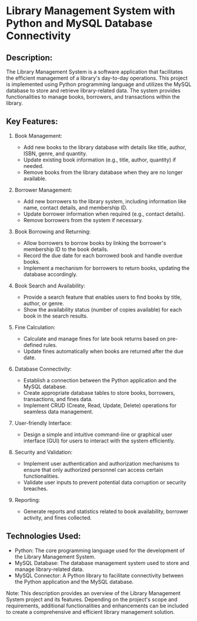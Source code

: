 # Library Management System with Python and MySQL Database Connectivity

## Description:
The Library Management System is a software application that facilitates the efficient management of a library's day-to-day operations. This project is implemented using Python programming language and utilizes the MySQL database to store and retrieve library-related data. The system provides functionalities to manage books, borrowers, and transactions within the library.

## Key Features:

1. Book Management:
   - Add new books to the library database with details like title, author, ISBN, genre, and quantity.
   - Update existing book information (e.g., title, author, quantity) if needed.
   - Remove books from the library database when they are no longer available.

2. Borrower Management:
   - Add new borrowers to the library system, including information like name, contact details, and membership ID.
   - Update borrower information when required (e.g., contact details).
   - Remove borrowers from the system if necessary.

3. Book Borrowing and Returning:
   - Allow borrowers to borrow books by linking the borrower's membership ID to the book details.
   - Record the due date for each borrowed book and handle overdue books.
   - Implement a mechanism for borrowers to return books, updating the database accordingly.

4. Book Search and Availability:
   - Provide a search feature that enables users to find books by title, author, or genre.
   - Show the availability status (number of copies available) for each book in the search results.

5. Fine Calculation:
   - Calculate and manage fines for late book returns based on pre-defined rules.
   - Update fines automatically when books are returned after the due date.

6. Database Connectivity:
   - Establish a connection between the Python application and the MySQL database.
   - Create appropriate database tables to store books, borrowers, transactions, and fines data.
   - Implement CRUD (Create, Read, Update, Delete) operations for seamless data management.

7. User-friendly Interface:
   - Design a simple and intuitive command-line or graphical user interface (GUI) for users to interact with the system efficiently.

8. Security and Validation:
   - Implement user authentication and authorization mechanisms to ensure that only authorized personnel can access certain functionalities.
   - Validate user inputs to prevent potential data corruption or security breaches.

9. Reporting:
   - Generate reports and statistics related to book availability, borrower activity, and fines collected.

## Technologies Used:

- Python: The core programming language used for the development of the Library Management System.
- MySQL Database: The database management system used to store and manage library-related data.
- MySQL Connector: A Python library to facilitate connectivity between the Python application and the MySQL database.

Note: This description provides an overview of the Library Management System project and its features. Depending on the project's scope and requirements, additional functionalities and enhancements can be included to create a comprehensive and efficient library management solution.
